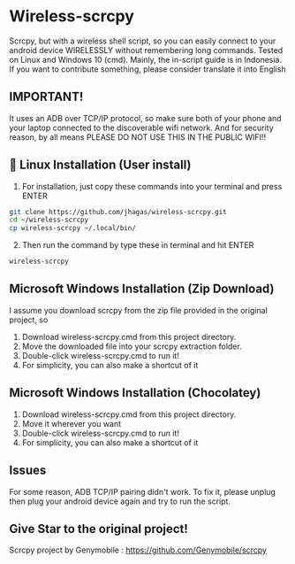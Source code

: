 # Wireless-scrcpy
Scrcpy, but with a wireless shell script, so you can easily connect to your android device WIRELESSLY without remembering long commands. Tested on Linux and Windows 10 (cmd). Mainly, the in-script guide is in Indonesia. If you want to contribute something, please consider translate it into English

## IMPORTANT!
It uses an ADB over TCP/IP protocol, so make sure both of your phone and your laptop connected to the discoverable wifi network. And for security reason, by all means PLEASE DO NOT USE THIS IN THE PUBLIC WIFI!!

## :penguin: Linux Installation (User install)
1. For installation, just copy these commands into your terminal and press ENTER
```bash
git clone https://github.com/jhagas/wireless-scrcpy.git
cd ~/wireless-scrcpy
cp wireless-scrcpy ~/.local/bin/
```
2. Then run the command by type these in terminal and hit ENTER
```bash
wireless-scrcpy
```
## Microsoft Windows Installation (Zip Download)
I assume you download scrcpy from the zip file provided in the original project, so
1. Download wireless-scrcpy.cmd from this project directory.
2. Move the downloaded file into your scrcpy extraction folder.
3. Double-click wireless-scrcpy.cmd to run it!
4. For simplicity, you can also make a shortcut of it

## Microsoft Windows Installation (Chocolatey)
1. Download wireless-scrcpy.cmd from this project directory.
2. Move it wherever you want
3. Double-click wireless-scrcpy.cmd to run it!
4. For simplicity, you can also make a shortcut of it

## Issues
For some reason, ADB TCP/IP pairing didn't work. To fix it, please unplug then plug your android device again and try to run the script.

## Give Star to the original project!
Scrcpy project by Genymobile : https://github.com/Genymobile/scrcpy
